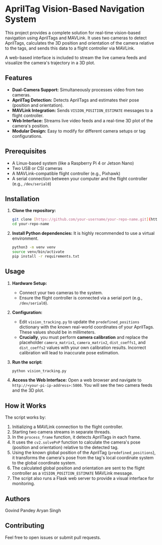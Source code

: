 # AprilTag Vision-Based Navigation System

This project provides a complete solution for real-time vision-based navigation using AprilTags and MAVLink. It uses two cameras to detect AprilTags, calculates the 3D position and orientation of the camera relative to the tags, and sends this data to a flight controller via MAVLink.

A web-based interface is included to stream the live camera feeds and visualize the camera's trajectory in a 3D plot.

## Features
* **Dual-Camera Support:** Simultaneously processes video from two cameras.
* **AprilTag Detection:** Detects AprilTags and estimates their pose (position and orientation).
* **MAVLink Integration:** Sends `VISION_POSITION_ESTIMATE` messages to a flight controller.
* **Web Interface:** Streams live video feeds and a real-time 3D plot of the camera's position.
* **Modular Design:** Easy to modify for different camera setups or tag configurations.

## Prerequisites
* A Linux-based system (like a Raspberry Pi 4 or Jetson Nano)
* Two USB or CSI cameras
* A MAVLink-compatible flight controller (e.g., Pixhawk)
* A serial connection between your computer and the flight controller (e.g., `/dev/serial0`)

## Installation

1.  **Clone the repository:**
    ```bash
    git clone [https://github.com/your-username/your-repo-name.git](https://github.com/your-username/your-repo-name.git)
    cd your-repo-name
    ```

2.  **Install Python dependencies:**
    It is highly recommended to use a virtual environment.
    ```bash
    python3 -m venv venv
    source venv/bin/activate
    pip install -r requirements.txt
    ```

## Usage

1.  **Hardware Setup:**
    * Connect your two cameras to the system.
    * Ensure the flight controller is connected via a serial port (e.g., `/dev/serial0`).

2.  **Configuration:**
    * Edit `vision_tracking.py` to update the `predefined_positions` dictionary with the known real-world coordinates of your AprilTags. These values should be in millimeters.
    * **Crucially**, you must perform **camera calibration** and replace the placeholder `camera_matrix1`, `camera_matrix2`, `dist_coeffs1`, and `dist_coeffs2` values with your own calibration results. Incorrect calibration will lead to inaccurate pose estimation.

3.  **Run the script:**
    ```bash
    python vision_tracking.py
    ```

4.  **Access the Web Interface:**
    Open a web browser and navigate to `http://<your-pi-ip-address>:5000`. You will see the two camera feeds and the 3D plot.

## How it Works

The script works by:
1.  Initializing a MAVLink connection to the flight controller.
2.  Starting two camera streams in separate threads.
3.  In the `process_frame` function, it detects AprilTags in each frame.
4.  It uses the `cv2.solvePnP` function to calculate the camera's pose (position and orientation) relative to the detected tag.
5.  Using the known global position of the AprilTag (`predefined_positions`), it transforms the camera's pose from the tag's local coordinate system to the global coordinate system.
6.  The calculated global position and orientation are sent to the flight controller as a `VISION_POSITION_ESTIMATE` MAVLink message.
7.  The script also runs a Flask web server to provide a visual interface for monitoring.

## Authors

Govind Pandey
Aryan Singh

## Contributing

Feel free to open issues or submit pull requests.